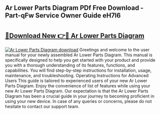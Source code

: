 ## Ar Lower Parts Diagram PDf Free Download - Part-qFw Service Owner Guide eH7l6

# <h2><a href="http://dfph9z.blite.top/?on=Ar+Lower+Parts+Diagram">🔗Download New 👉🔴 Ar Lower Parts Diagram</a></h2>

[![Ar Lower Parts Diagram download](https://i.imgur.com/lujVjoI.png)](http://dfph9z.blite.top/?on=Ar+Lower+Parts+Diagram)
Greetings and welcome to the user manual for your newly assembled Ar Lower Parts Diagram. This manual is specifically designed to help you get started with your product and provide you with a thorough understanding of its features, functions, and capabilities. You will find step-by-step instructions for installation, usage, maintenance, and troubleshooting. Operating Instructions for Advanced Users This guide is tailored to experienced users of your new Ar Lower Parts Diagram. Enjoy the convenience of list of features while using your new Ar Lower Parts Diagram. Our expectation is that the Ar Lower Parts Diagram has been a crucial guide in your journey to becoming proficient in using your new device. In case of any queries or concerns, please do not hesitate to contact our support team.
